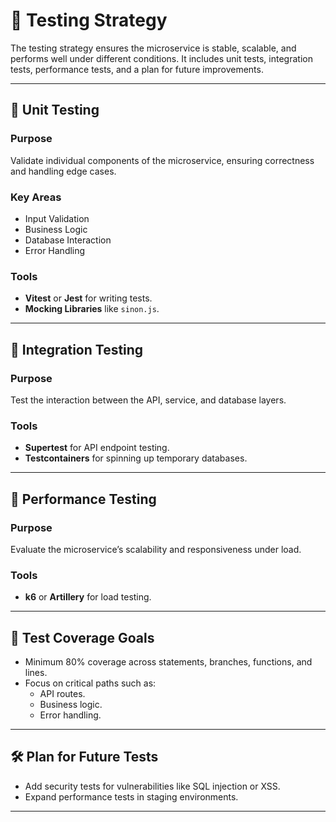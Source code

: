 # 🧪 Testing Strategy

The testing strategy ensures the microservice is stable, scalable, and performs well under different conditions. It includes unit tests, integration tests, performance tests, and a plan for future improvements.

---

## 🧹 Unit Testing

### **Purpose**

Validate individual components of the microservice, ensuring correctness and handling edge cases.

### **Key Areas**

- Input Validation
- Business Logic
- Database Interaction
- Error Handling

### **Tools**

- **Vitest** or **Jest** for writing tests.
- **Mocking Libraries** like `sinon.js`.

---

## 🔗 Integration Testing

### **Purpose**

Test the interaction between the API, service, and database layers.

### **Tools**

- **Supertest** for API endpoint testing.
- **Testcontainers** for spinning up temporary databases.

---

## 🚀 Performance Testing

### **Purpose**

Evaluate the microservice’s scalability and responsiveness under load.

### **Tools**

- **k6** or **Artillery** for load testing.

---

## 🎯 Test Coverage Goals

- Minimum 80% coverage across statements, branches, functions, and lines.
- Focus on critical paths such as:
  - API routes.
  - Business logic.
  - Error handling.

---

## 🛠️ Plan for Future Tests

- Add security tests for vulnerabilities like SQL injection or XSS.
- Expand performance tests in staging environments.

---
